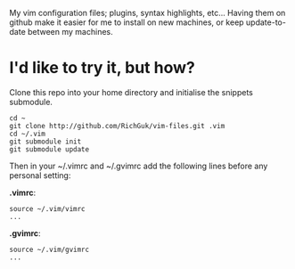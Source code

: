 My vim configuration files; plugins, syntax highlights, etc... Having them on github make it easier for me to install on new machines, or keep update-to-date between my machines.

# I'd like to try it, but how?

Clone this repo into your home directory and initialise the snippets submodule.

    cd ~
    git clone http://github.com/RichGuk/vim-files.git .vim
    cd ~/.vim
    git submodule init
    git submodule update

Then in your ~/.vimrc and ~/.gvimrc add the following lines before any personal setting:

**.vimrc**:

    source ~/.vim/vimrc
    ...

**.gvimrc**:

    source ~/.vim/gvimrc
    ...
